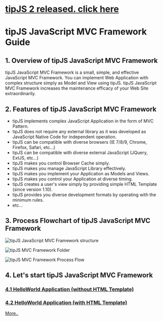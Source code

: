 [tipJS 2 released. click here](https://github.com/tipJS-Team/tipJS)
===
# tipJS JavaScript MVC Framework Guide
## 1. Overview of tipJS JavaScript MVC Framework

tipJS JavaScript MVC Framework is a small, simple, and effective JavaScript MVC Framework. You can implement Web Application with complex structure simply as Model and View using tipJS. tipJS JavaScript MVC Framework increases the maintenance efficacy of your Web Site extraordinarily.

## 2. Features of tipJS JavaScript MVC Framework
- tipJS implements complex JavaScript Application in the form of MVC Pattern.
- tipJS does not require any external library as it was developed as JavaScript Native Code for independent operation.
- tipJS can be compatible with diverse browsers (IE 7/8/9, Chrome, Firefox, Safari, etc...)
- tipJS can be compatible with diverse external JavaScript (JQuery, ExtJS, etc...)
- tipJS makes you control Browser Cache simply.
- tipJS makes you manage JavaScript Library effectively.
- tipJS makes you implement your Application as Models and Views.
- tipJS makes you control your Application at diverse timing.
- tipJS creates a user's view simply by providing simple HTML Template (since version 1.10).
- tipJS provides you diverse development formats by operating with the minimum rules.
- etc...

## 3. Process Flowchart of tipJS JavaScript MVC Framework

![tipJS JavaScript MVC Framework structure](http://tipjs.com/wp/wp-content/uploads/2012/08/tipJS-JavaScript-MVC-Framework-Structure.png)

![tipJS MVC Framework Folder](http://tipjs.com/wp/wp-content/uploads/2012/08/tipJS_MVC_Framework_folder.png)

![tipJS MVC Framework Process Flow](http://tipjs.com/wp/wp-content/uploads/2012/08/tipJS_MVC_Framework_process_flow.png)

## 4. Let's start tipJS JavaScript MVC Framework
### [4.1 HelloWorld Application (without HTML Template)](http://tipjs.com/2012/08/20/tipjs-javascript-mvc-framework-guide/)
### [4.2 HelloWorld Application (with HTML Template)](http://tipjs.com/2012/08/20/tipjs-javascript-mvc-framework-guide/)

[More..](http://tipjs.com/2012/08/20/tipjs-javascript-mvc-framework-guide/)

